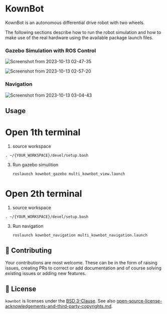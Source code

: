 # KownBot 

KownBot is an autonomous differential drive robot with two wheels.

The following sections describe how to run the robot simulation and how to make use of the real hardware using the available package launch files.


### Gazebo Simulation with ROS Control

![Screenshot from 2023-10-13 02-47-35](https://github.com/halqupati/kownbot/assets/48286288/da5415f0-5397-4059-a4b8-8ccba13c23cc)

![Screenshot from 2023-10-13 02-57-20](https://github.com/halqupati/kownbot/assets/48286288/795db7df-bd84-4716-a7f6-0e162ee59d2c)

### Navigation

![Screenshot from 2023-10-13 03-04-43](https://github.com/halqupati/kownbot/assets/48286288/8043593e-2853-45ca-9d46-db3e515d5763)

## Usage
# Open 1th terminal
1. source workspace
```
. ~/{YOUR_WORKSPACE}/devel/setup.bash
 ```
3. Run gazebo simulition
   ```
   roslaunch kownbot_gazebo multi_kownbot_view.launch
   ```
# Open 2th terminal
1. source workspace
```
. ~/{YOUR_WORKSPACE}/devel/setup.bash
```
3. Run navigation
   ```
   roslaunch kownbot_navigation multi_kownbot_navigation.launch
   ```

## :wrench: Contributing

Your contributions are most welcome. These can be in the form of raising issues, creating PRs to correct or add documentation and of course solving existing issues or adding new features.


## :pencil: License

`kownbot` is licenses under the [BSD 3-Clause](./LICENSE).
See also [open-source-license-acknowledgements-and-third-party-copyrights.md](open-source-license-acknowledgements-and-third-party-copyrights.md).
